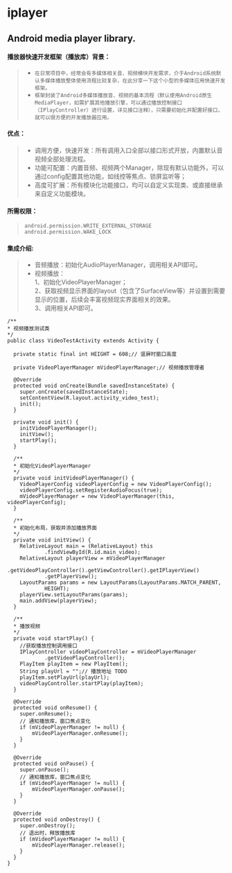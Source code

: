 # iplayer
Android media player library.
-----------------------------
#### 播放器快速开发框架（播放库）背景：<br>
>* `在日常项目中，经常会有多媒体相关音、视频模块开发需求，介于Android系统默认多媒体播放整体使用流程比较复杂，在此分享一下这个小型的多媒体应用快速开发框架。`<br>
>* `框架封装了Android多媒体播放音、视频的基本流程（默认使用Android原生MediaPlayer，如需扩展其他播放引擎，可以通过播放控制接口（IPlayController）进行设置，详见接口注释），只需要初始化并配置好接口，就可以很方便的开发播放器应用。`<br>
  
#### 优点：<br>
>* 调用方便，快速开发：所有调用入口全部以接口形式开放，内置默认音视频全部处理流程。<br>
>* 功能可配置：内置音频、视频两个Manager，除现有默认功能外，可以通过config配置其他功能，如线控等焦点、锁屏监听等；<br>
>* 高度可扩展：所有模块化功能接口，均可以自定义实现类、或直接继承来自定义功能模块。<br>
    
#### 所需权限：<br>
>`android.permission.WRITE_EXTERNAL_STORAGE`<br>
>`android.permission.WAKE_LOCK`<br>

#### 集成介绍:<br>
>* 音频播放：初始化AudioPlayerManager，调用相关API即可。<br>
>* 视频播放：<br>
  1、初始化VideoPlayerManager；<br>
  2、获取视频显示界面的layout（包含了SurfaceView等）并设置到需要显示的位置，后续会丰富视频现实界面相关的效果。<br>
  3、调用相关API即可。<br>

```视频播放Demo：（音频Demo不赘述，直接调用播放即可）<br>
/**
* 视频播放测试类
*/
public class VideoTestActivity extends Activity {

  private static final int HEIGHT = 608;// 竖屏时窗口高度

  private VideoPlayerManager mVideoPlayerManager;// 视频播放管理者

  @Override
  protected void onCreate(Bundle savedInstanceState) {
    super.onCreate(savedInstanceState);
    setContentView(R.layout.activity_video_test);
    init();
  }

  private void init() {
    initVideoPlayerManager();
    initView();
    startPlay();
  }

  /**
  * 初始化VideoPlayerManager
  */
  private void initVideoPlayerManager() {
    VideoPlayerConfig videoPlayerConfig = new VideoPlayerConfig();
    videoPlayerConfig.setRegisterAudioFocus(true);
    mVideoPlayerManager = new VideoPlayerManager(this, videoPlayerConfig);
  }

  /**
  * 初始化布局，获取并添加播放界面
  */
  private void initView() {
    RelativeLayout main = (RelativeLayout) this
            .findViewById(R.id.main_video);
    RelativeLayout playerView = mVideoPlayerManager
            .getVideoPlayController().getViewController().getIPlayerView()
            .getPlayerView();
    LayoutParams params = new LayoutParams(LayoutParams.MATCH_PARENT,
            HEIGHT);
    playerView.setLayoutParams(params);
    main.addView(playerView);
  }

  /**
  * 播放视频
  */
  private void startPlay() {
    //获取播放控制调用接口
    IPlayController videoPlayController = mVideoPlayerManager
            .getVideoPlayController();
    PlayItem playItem = new PlayItem();
    String playUrl = "";// 播放地址 TODO
    playItem.setPlayUrl(playUrl);
    videoPlayController.startPlay(playItem);
  }

  @Override
  protected void onResume() {
    super.onResume();
    // 通知播放库，窗口焦点变化
    if (mVideoPlayerManager != null) {
        mVideoPlayerManager.onResume();
    }
  }

  @Override
  protected void onPause() {
    super.onPause();
    // 通知播放库，窗口焦点变化
    if (mVideoPlayerManager != null) {
        mVideoPlayerManager.onPause();
    }
  }

  @Override
  protected void onDestroy() {
    super.onDestroy();
    // 退出时，释放播放库
    if (mVideoPlayerManager != null) {
        mVideoPlayerManager.release();
    }
  }
}
```
